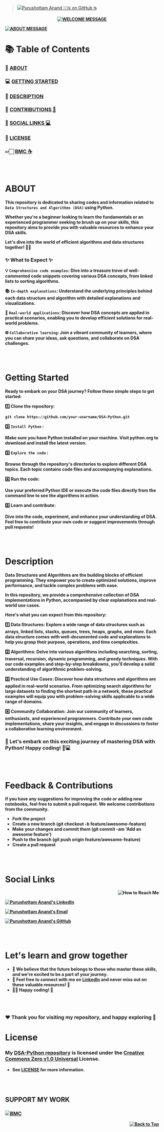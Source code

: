 > [![Purushottam Anand 🇮🇳 on GitHub ☕](https://github.com/creativepuru.png?size=100)](https://github.com/creativepuru "Purushottam Anand 🇮🇳 on GitHub ☕")

<b>

<div align="center"> 

[![WELCOME MESSAGE](https://readme-typing-svg.demolab.com?font=Calibri&size=28&duration=2000&pause=1000&multiline=true&width=750&height=80&lines=👋+WELCOME+TO+MY+DSA+PYTHON+🐍+REPOSITORY+📘)](https://github.com/creativepuru/DSA-Python)

</div>

[![ABOUT MESSAGE](https://readme-typing-svg.demolab.com?font=Calibri&size=28&duration=1000&pause=1000&multiline=true&width=1200&height=120&lines=📚+This+repository+contains+a+collection+of+codes+related+to+DSA+in+Python+🐍;✨+I+am+constantly+adding+new+contents.;💭+So+make+sure+to+check+back+often+🕙)](https://github.com/creativepuru)

# 📚 Table of Contents
### 🔰 [ABOUT](#about)
### 💻 [GETTING STARTED](#getting-started)
### 🔰 [DESCRIPTION](#description)
### 📣 [CONTRIBUTIONS 🤝](#feedback--contributions)
### 📲 [SOCIAL LINKS 💻](#social-links)
### 📖 [LICENSE](#license)
### 👉🏻 [BMC ☕](#support-my-work)

<br> </br>

# ABOUT
This repository is dedicated to sharing codes and information related to ``` Data Structures and Algorithms (DSA)``` using Python. 

Whether you're a beginner looking to learn the fundamentals or an experienced programmer seeking to brush up on your skills, this repository aims to provide you with valuable resources to enhance your DSA skills. 

Let's dive into the world of efficient algorithms and data structures together! 💪🚀

### ✨ What to Expect ✨

💡 ```Comprehensive code examples```: Dive into a treasure trove of well-commented code snippets covering various DSA concepts, from linked lists to sorting algorithms.

📚 ```In-depth explanations```: Understand the underlying principles behind each data structure and algorithm with detailed explanations and visualizations.

🌟 ```Real-world applications```: Discover how DSA concepts are applied in practical scenarios, enabling you to develop efficient solutions for real-world problems.

🌐 ```Collaborative learning```: Join a vibrant community of learners, where you can share your ideas, ask questions, and collaborate on DSA challenges.

<br> </br>

# Getting Started
Ready to embark on your DSA journey? Follow these simple steps to get started:

1️⃣ Clone the repository:
```
git clone https://github.com/your-username/DSA-Python.git
```

2️⃣ ```Install Python``` :

Make sure you have Python installed on your machine. Visit python.org to download and install the latest version.

3️⃣ ```Explore the code``` :

Browse through the repository's directories to explore different DSA topics. Each topic contains code files and accompanying explanations.

4️⃣ Run the code:

Use your preferred Python IDE or execute the code files directly from the command line to see the algorithms in action.

5️⃣ Learn and contribute:

Dive into the code, experiment, and enhance your understanding of DSA. Feel free to contribute your own code or suggest improvements through pull requests!

<br> </br>

# Description
Data Structures and Algorithms are the building blocks of efficient programming. They empower you to create optimized solutions, improve performance, and tackle complex problems with ease. 

In this repository, we provide a comprehensive collection of DSA implementations in Python, accompanied by clear explanations and real-world use cases.

Here's what you can expect from this repository:

1️⃣ Data Structures:
Explore a wide range of data structures such as arrays, linked lists, stacks, queues, trees, heaps, graphs, and more. Each data structure comes with well-documented code and explanations to help you grasp their purpose, operations, and time complexities.

2️⃣ Algorithms:
Delve into various algorithms including searching, sorting, traversal, recursion, dynamic programming, and greedy techniques. With our code examples and step-by-step breakdowns, you'll develop a solid understanding of algorithmic problem-solving.

3️⃣ Practical Use Cases:
Discover how data structures and algorithms are applied in real-world scenarios. From optimizing search algorithms for large datasets to finding the shortest path in a network, these practical examples will equip you with problem-solving skills applicable to a wide range of domains.

4️⃣ Community Collaboration:
Join our community of learners, enthusiasts, and experienced programmers. Contribute your own code implementations, share your insights, and engage in discussions to foster a collaborative learning environment.

### 🌟 Let's embark on this exciting journey of mastering DSA with Python! Happy coding! 🚀💻

<br> </br>

# Feedback & Contributions
If you have any suggestions for improving the code or adding new notebooks, feel free to submit a pull request. We welcome contributions from the community.

- Fork the project
- Create a new branch (git checkout -b feature/awesome-feature)
- Make your changes and commit them (git commit -am 'Add an awesome feature')
- Push to the branch (git push origin feature/awesome-feature)
- Create a pull request

<br> </br>

# Social Links

<p align="right">
<img src="https://readme-typing-svg.demolab.com?font=Calibri&size=28&duration=2000&pause=1000&multiline=true&width=600&height=40&lines=📲+How+to+reach+me+💻+" alt="How to Reach Me" /> </p>

[![Purushottam Anand's LinkedIn](https://img.shields.io/badge/-📲%20Connect%20on%20Linkedin-blue?style=for-the-badge&logo=linkedin)](https://openinapp.co/connect-on-linkedin-puru "Purushottam Anand's LinkedIn Profile")

[![Purushottam Anand's Email](https://img.shields.io/badge/Gmail-use%20Desktop%20/%20Laptop%20to%20open%20Gmail-blue?style=for-the-badge&logo=gmail)](https://openinapp.co/gmailpuru "Gmail - use Desktop / Laptop to open Gmail")

[![Purushottam Anand's GitHub](https://img.shields.io/badge/GitHub-❤️%20Sponsor%20me%20on%20GitHub-gr?style=for-the-badge&logo=github)](https://openinapp.co/githubpuru "Purushottam Anand's GitHub Page")

<br> </br>

# Let's learn and grow together
- 🤖 We believe that the future belongs to those who master these skills, and we're excited to be a part of your journey. 
- 💪 Feel free to connect with me on [LinkedIn](https://openinapp.co/linkedinpuru "Purushottam Anand on Linkedin") and never miss out on these valuable resources! 🚀
- 👨‍💻 Happy coding! 🎉

<br> </br>

### ❤️ Thank you for visiting my repository, and happy exploring 🤗

# License
### My [DSA-Python repository](https://github.com/creativepuru/DSA-Python) is licensed under the [Creative Commons Zero v1.0 Universal](https://github.com/creativepuru/DSA-Python/blob/main/LICENSE.txt) License. 
- See [LICENSE](https://github.com/creativepuru/DSA-Python/blob/main/LICENSE.txt) for more information.

<br> </br>

## SUPPORT MY WORK

### [![BMC](https://img.shields.io/badge/Buy%20Me%20a%20Coffee%20☕-%23FFDD00.svg?&style=for-the-badge&logo=buy-me-a-coffee&logoColor=black)](https://www.buymeacoffee.com/creativepuru)

<p align="right">
<a href="#top">
<img src="https://img.shields.io/static/v1?label&message=Back+to+Top&color=red&style=for-the-badge&logo" alt="Back to Top" /> </a> </p>

</b>
